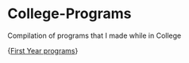 # College-Programs
Compilation of programs that I made while in College

{[First Year programs](https://github.com/MarkApitan/College-Programs/tree/main/First-Year-Programs)}
